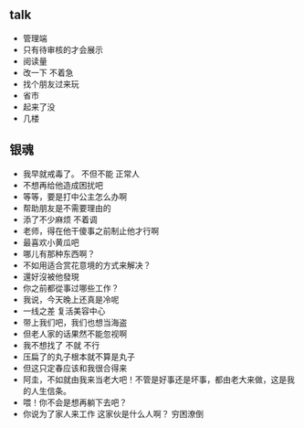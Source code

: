 ## talk
+ 管理端
+ 只有待审核的才会展示
+ 阅读量
+ 改一下 不着急
+ 找个朋友过来玩
+ 省市
+ 起来了没
+ 几楼


## 银魂
+ 我早就戒毒了。    不但不能    正常人
+ 不想再给他造成困扰吧
+ 等等，要是打中公主怎么办啊
+ 帮助朋友是不需要理由的
+ 添了不少麻烦   不着调 
+ 老师，得在他干傻事之前制止他才行啊
+ 最喜欢小黄瓜吧
+ 哪儿有那种东西啊？
+ 不如用适合赏花意境的方式来解决？
+ 還好沒被他發現
+ 你之前都從事过哪些工作？
+ 我说，今天晚上还真是冷呢
+ 一线之差  复活美容中心
+ 带上我们吧，我们也想当海盗
+ 但老人家的话果然不能忽视啊
+ 我不想找了  不就   不行
+ 压扁了的丸子根本就不算是丸子
+ 但这只定春应该和我很合得来
+ 阿圭，不如就由我来当老大吧！不管是好事还是坏事，都由老大来做，这是我的人生信条。
+ 喂！你不会是想再躺下去吧？
+ 你说为了家人来工作  这家伙是什么人啊？   穷困潦倒